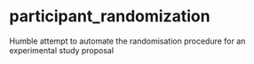 # participant_randomization
Humble attempt to automate the randomisation procedure for an experimental study proposal
